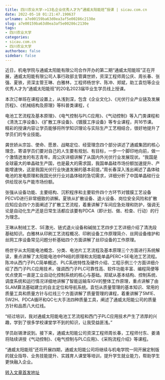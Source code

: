 ```yaml
---
title: 四川农业大学->13名企业优秀人才为“通威太阳能班”授课 | sicau.com.cn
date: 2022-05-18 01:21:47.190637
urlname: a7e00159ba63d0ea3af5e00286c2130e
slug: a7e00159ba63d0ea3af5e00286c2130e
tags: 
- 四川农业大学
categories:
- sicau.com.cn
- 四川农业大学
authorbox: false
sidebar: false
---
```

近日，机电学院与通威太阳能有限公司合作开办的第二期“通威太阳能班”正在开展，通威太阳能有限公司人事行政部主管龚世娇，资深工程师周公庆、周长春、张强、夏铁，资深主管王琳、白雅林，工程师杨世宇、陈冲、郑斌，助工袁恺等企业优秀人才为“通威太阳能班”的20名2023届毕业生学员线上授课。

本次订单班在课程设置上，从浅到深，包含《企业文化》、《光伏行业产业链及发展历程》、《机械结构及原理》等科普类课程，《
<!--more-->
电池工艺流程及基本原理》、《电气控制与PLC应用》、《气动控制》等入门类课程和《清洗工序设备》、《扩散工序设备》、《镀膜工序设备》等专业课程，共16节课。精彩的授课内容让学员能够将所学知识理论与实际生产工艺相结合，很好地提升了学员们的专业技能。

龚世娇从宗旨、使命、愿景、战略定位、经营理念四个部分讲述了通威集团的核心理念，寄语学员们要对自己的人生要有规划、有目标，一步一个脚印地向前，做一个激情迸发的有志青年。周公庆详细讲解了从国内外光伏行业发展现状。“我国是全球最大的单晶硅生产国，也是最大的需求国，我国单晶硅市场份额加速提升、产能增速快，这是我国光伏行业快速发展的基本前提。”周长春深入浅出阐述了晶体硅电池的发电原理和我国光伏行业对晶体硅的急切需求，详细分析了中国单晶硅行业供给现状与产能市场份额。

张强从设备功能、主要结构、沉积程序和主要软件四个方环节对镀膜工艺设备PECVD进行非常细致的讲解。夏铁从扩散设备、退火设备、岗位安全风险和扩散应知应会四个方面阐述了扩散工艺流程，着重讲解了车间应急处理和防护，强调无论是自动化生产还是日常生活都应该要有PDCA（即计划、做、检查、行动）的行为理念。

王琳从制绒工艺、SE激光、链式退火设备和碱抛工艺四步工艺详细介绍了清洗段基础知识。白雅林从印刷工艺流程概况、印刷设备工作原理简介、丝网设备维护和丝网工序设备常见问题分析基础四个方面讲解了丝印设备的工作原理。

杨世宇从太阳能电池概念、分类、电池片工艺流程及基本原理三个方面进行系统解读，重点讲解了太阳能电池中PN结的原理和太阳能单晶PERC+SE电池工艺流程。陈冲从西门子PLC简单概述、PLC系统特性及硬件介绍、工程示例三个方面详细介绍了西门子PLC应用技术，强调西门子PLC可靠性高、软件功能丰富、编程简便等优点使其一直是工业自动化控制系统的核心与基础。郑斌从基本结构、控制系统、调度系统和运行情况详细地讲解了智能运输车IGV的整体工作原理，重点讲解了由SLAM算法基础建立的自主定位和导航系统。袁恺从质量管理的基本知识、常用的质量工具和质量方针与红线三个方面讲解了质量管理的课程，着重讲解了5M1E、5W2H、PDCA循环和QC七大手法四种质量工具，阐述了通威太阳能公司的质量方针和品质八大红线。

“经过培训，我对通威太阳能电池工艺流程和西门子PLC应用技术产生了浓厚的兴趣，学到了很多学校课堂学不到的知识，让我受益匪浅。”

学员赵锡津说到。接下来，通威太阳能公司资深工程师周长春，工程师付东、姜涌将陆续讲授《气动控制》、《电气控制与PLC应用》、《采购流程介绍》等课程。

“通威太阳能班”还将开展四期，通威太阳能公司将继续与机电学院一同开展定制版的就业指导、业务技能提升、实践育人课堂等培训，提升学生就业能力，帮助学生更快融入企业。



[转入文章首发地址](https://news.sicau.edu.cn/info/1078/67803.htm)